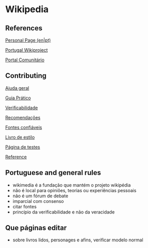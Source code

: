 # Wikipedia

## References


[Personal Page (en|pt)](https://pt.wikipedia.org/wiki/User:Jo%C3%A3o_A._Rodrigues) 

[Portugal Wikiproject](https://en.wikipedia.org/wiki/Wikipedia:WikiProject_Portugal)

[Portal Comunitário](https://pt.wikipedia.org/wiki/Wikip%C3%A9dia:Portal_comunit%C3%A1rio)


## Contributing

[Ajuda geral](https://pt.wikipedia.org/wiki/Ajuda:%C3%8Dndice)

[Guia Prático](https://pt.wikipedia.org/wiki/Ajuda:Guia_pr%C3%A1tico)

[Verificabilidade](https://pt.wikipedia.org/wiki/Wikip%C3%A9dia:Verificabilidade)

[Recomendações](https://pt.wikipedia.org/wiki/Wikip%C3%A9dia:Lista_de_recomenda%C3%A7%C3%B5es)

[Fontes confiáveis](https://pt.wikipedia.org/wiki/Wikip%C3%A9dia:Fontes_confi%C3%A1veis)

[Livro de estilo](https://pt.wikipedia.org/wiki/Wikip%C3%A9dia:Livro_de_estilo)

[Página de testes](https://pt.wikipedia.org/wiki/Wikip%C3%A9dia:P%C3%A1gina_de_testes)

[Reference](https://en.wikipedia.org/wiki/Wikipedia:Contributing_to_Wikipedia)

## Portuguese and general rules

* wikimedia é a fundação que mantém o projeto wikipédia
* não é local para opiniões, teorias ou experiências pessoais
* não é um fórum de debate
* imparcial com consenso
* citar fontes
* princípio da verificabilidade e não da veracidade


## Que páginas editar

* sobre livros lidos, personages e afins, verificar modelo normal

